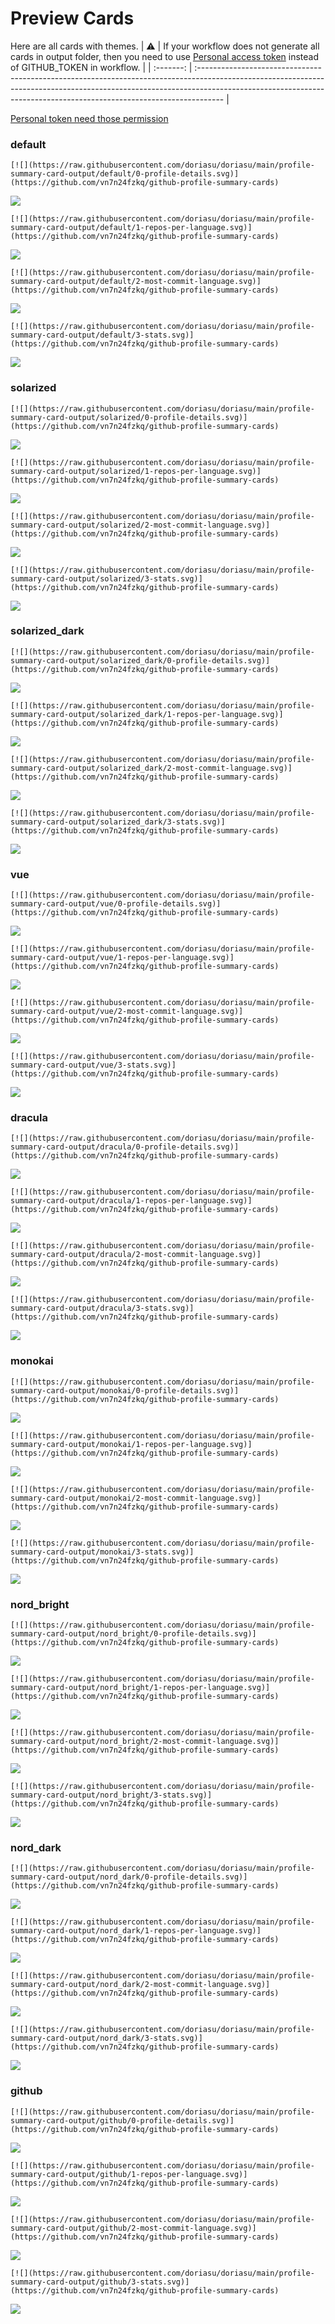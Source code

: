 
# Preview Cards

Here are all cards with themes.
| :warning: | If your workflow does not generate all cards in output folder, then you need to use [Personal access token](https://docs.github.com/en/actions/configuring-and-managing-workflows/creating-and-storing-encrypted-secrets) instead of GITHUB_TOKEN in workflow. |
| :-------: | :------------------------------------------------------------------------------------------------------------------------------------------------------------------------------------------------------------------------------------------------ |

[Personal token need those permission](https://github.com/vn7n24fzkq/github-profile-summary-cards/wiki/Personal-access-token-permissions)


### default


```
[![](https://raw.githubusercontent.com/doriasu/doriasu/main/profile-summary-card-output/default/0-profile-details.svg)](https://github.com/vn7n24fzkq/github-profile-summary-cards)
```
![](https://raw.githubusercontent.com/doriasu/doriasu/main/profile-summary-card-output/default/0-profile-details.svg)


```
[![](https://raw.githubusercontent.com/doriasu/doriasu/main/profile-summary-card-output/default/1-repos-per-language.svg)](https://github.com/vn7n24fzkq/github-profile-summary-cards)
```
![](https://raw.githubusercontent.com/doriasu/doriasu/main/profile-summary-card-output/default/1-repos-per-language.svg)


```
[![](https://raw.githubusercontent.com/doriasu/doriasu/main/profile-summary-card-output/default/2-most-commit-language.svg)](https://github.com/vn7n24fzkq/github-profile-summary-cards)
```
![](https://raw.githubusercontent.com/doriasu/doriasu/main/profile-summary-card-output/default/2-most-commit-language.svg)


```
[![](https://raw.githubusercontent.com/doriasu/doriasu/main/profile-summary-card-output/default/3-stats.svg)](https://github.com/vn7n24fzkq/github-profile-summary-cards)
```
![](https://raw.githubusercontent.com/doriasu/doriasu/main/profile-summary-card-output/default/3-stats.svg)


### solarized


```
[![](https://raw.githubusercontent.com/doriasu/doriasu/main/profile-summary-card-output/solarized/0-profile-details.svg)](https://github.com/vn7n24fzkq/github-profile-summary-cards)
```
![](https://raw.githubusercontent.com/doriasu/doriasu/main/profile-summary-card-output/solarized/0-profile-details.svg)


```
[![](https://raw.githubusercontent.com/doriasu/doriasu/main/profile-summary-card-output/solarized/1-repos-per-language.svg)](https://github.com/vn7n24fzkq/github-profile-summary-cards)
```
![](https://raw.githubusercontent.com/doriasu/doriasu/main/profile-summary-card-output/solarized/1-repos-per-language.svg)


```
[![](https://raw.githubusercontent.com/doriasu/doriasu/main/profile-summary-card-output/solarized/2-most-commit-language.svg)](https://github.com/vn7n24fzkq/github-profile-summary-cards)
```
![](https://raw.githubusercontent.com/doriasu/doriasu/main/profile-summary-card-output/solarized/2-most-commit-language.svg)


```
[![](https://raw.githubusercontent.com/doriasu/doriasu/main/profile-summary-card-output/solarized/3-stats.svg)](https://github.com/vn7n24fzkq/github-profile-summary-cards)
```
![](https://raw.githubusercontent.com/doriasu/doriasu/main/profile-summary-card-output/solarized/3-stats.svg)


### solarized_dark


```
[![](https://raw.githubusercontent.com/doriasu/doriasu/main/profile-summary-card-output/solarized_dark/0-profile-details.svg)](https://github.com/vn7n24fzkq/github-profile-summary-cards)
```
![](https://raw.githubusercontent.com/doriasu/doriasu/main/profile-summary-card-output/solarized_dark/0-profile-details.svg)


```
[![](https://raw.githubusercontent.com/doriasu/doriasu/main/profile-summary-card-output/solarized_dark/1-repos-per-language.svg)](https://github.com/vn7n24fzkq/github-profile-summary-cards)
```
![](https://raw.githubusercontent.com/doriasu/doriasu/main/profile-summary-card-output/solarized_dark/1-repos-per-language.svg)


```
[![](https://raw.githubusercontent.com/doriasu/doriasu/main/profile-summary-card-output/solarized_dark/2-most-commit-language.svg)](https://github.com/vn7n24fzkq/github-profile-summary-cards)
```
![](https://raw.githubusercontent.com/doriasu/doriasu/main/profile-summary-card-output/solarized_dark/2-most-commit-language.svg)


```
[![](https://raw.githubusercontent.com/doriasu/doriasu/main/profile-summary-card-output/solarized_dark/3-stats.svg)](https://github.com/vn7n24fzkq/github-profile-summary-cards)
```
![](https://raw.githubusercontent.com/doriasu/doriasu/main/profile-summary-card-output/solarized_dark/3-stats.svg)


### vue


```
[![](https://raw.githubusercontent.com/doriasu/doriasu/main/profile-summary-card-output/vue/0-profile-details.svg)](https://github.com/vn7n24fzkq/github-profile-summary-cards)
```
![](https://raw.githubusercontent.com/doriasu/doriasu/main/profile-summary-card-output/vue/0-profile-details.svg)


```
[![](https://raw.githubusercontent.com/doriasu/doriasu/main/profile-summary-card-output/vue/1-repos-per-language.svg)](https://github.com/vn7n24fzkq/github-profile-summary-cards)
```
![](https://raw.githubusercontent.com/doriasu/doriasu/main/profile-summary-card-output/vue/1-repos-per-language.svg)


```
[![](https://raw.githubusercontent.com/doriasu/doriasu/main/profile-summary-card-output/vue/2-most-commit-language.svg)](https://github.com/vn7n24fzkq/github-profile-summary-cards)
```
![](https://raw.githubusercontent.com/doriasu/doriasu/main/profile-summary-card-output/vue/2-most-commit-language.svg)


```
[![](https://raw.githubusercontent.com/doriasu/doriasu/main/profile-summary-card-output/vue/3-stats.svg)](https://github.com/vn7n24fzkq/github-profile-summary-cards)
```
![](https://raw.githubusercontent.com/doriasu/doriasu/main/profile-summary-card-output/vue/3-stats.svg)


### dracula


```
[![](https://raw.githubusercontent.com/doriasu/doriasu/main/profile-summary-card-output/dracula/0-profile-details.svg)](https://github.com/vn7n24fzkq/github-profile-summary-cards)
```
![](https://raw.githubusercontent.com/doriasu/doriasu/main/profile-summary-card-output/dracula/0-profile-details.svg)


```
[![](https://raw.githubusercontent.com/doriasu/doriasu/main/profile-summary-card-output/dracula/1-repos-per-language.svg)](https://github.com/vn7n24fzkq/github-profile-summary-cards)
```
![](https://raw.githubusercontent.com/doriasu/doriasu/main/profile-summary-card-output/dracula/1-repos-per-language.svg)


```
[![](https://raw.githubusercontent.com/doriasu/doriasu/main/profile-summary-card-output/dracula/2-most-commit-language.svg)](https://github.com/vn7n24fzkq/github-profile-summary-cards)
```
![](https://raw.githubusercontent.com/doriasu/doriasu/main/profile-summary-card-output/dracula/2-most-commit-language.svg)


```
[![](https://raw.githubusercontent.com/doriasu/doriasu/main/profile-summary-card-output/dracula/3-stats.svg)](https://github.com/vn7n24fzkq/github-profile-summary-cards)
```
![](https://raw.githubusercontent.com/doriasu/doriasu/main/profile-summary-card-output/dracula/3-stats.svg)


### monokai


```
[![](https://raw.githubusercontent.com/doriasu/doriasu/main/profile-summary-card-output/monokai/0-profile-details.svg)](https://github.com/vn7n24fzkq/github-profile-summary-cards)
```
![](https://raw.githubusercontent.com/doriasu/doriasu/main/profile-summary-card-output/monokai/0-profile-details.svg)


```
[![](https://raw.githubusercontent.com/doriasu/doriasu/main/profile-summary-card-output/monokai/1-repos-per-language.svg)](https://github.com/vn7n24fzkq/github-profile-summary-cards)
```
![](https://raw.githubusercontent.com/doriasu/doriasu/main/profile-summary-card-output/monokai/1-repos-per-language.svg)


```
[![](https://raw.githubusercontent.com/doriasu/doriasu/main/profile-summary-card-output/monokai/2-most-commit-language.svg)](https://github.com/vn7n24fzkq/github-profile-summary-cards)
```
![](https://raw.githubusercontent.com/doriasu/doriasu/main/profile-summary-card-output/monokai/2-most-commit-language.svg)


```
[![](https://raw.githubusercontent.com/doriasu/doriasu/main/profile-summary-card-output/monokai/3-stats.svg)](https://github.com/vn7n24fzkq/github-profile-summary-cards)
```
![](https://raw.githubusercontent.com/doriasu/doriasu/main/profile-summary-card-output/monokai/3-stats.svg)


### nord_bright


```
[![](https://raw.githubusercontent.com/doriasu/doriasu/main/profile-summary-card-output/nord_bright/0-profile-details.svg)](https://github.com/vn7n24fzkq/github-profile-summary-cards)
```
![](https://raw.githubusercontent.com/doriasu/doriasu/main/profile-summary-card-output/nord_bright/0-profile-details.svg)


```
[![](https://raw.githubusercontent.com/doriasu/doriasu/main/profile-summary-card-output/nord_bright/1-repos-per-language.svg)](https://github.com/vn7n24fzkq/github-profile-summary-cards)
```
![](https://raw.githubusercontent.com/doriasu/doriasu/main/profile-summary-card-output/nord_bright/1-repos-per-language.svg)


```
[![](https://raw.githubusercontent.com/doriasu/doriasu/main/profile-summary-card-output/nord_bright/2-most-commit-language.svg)](https://github.com/vn7n24fzkq/github-profile-summary-cards)
```
![](https://raw.githubusercontent.com/doriasu/doriasu/main/profile-summary-card-output/nord_bright/2-most-commit-language.svg)


```
[![](https://raw.githubusercontent.com/doriasu/doriasu/main/profile-summary-card-output/nord_bright/3-stats.svg)](https://github.com/vn7n24fzkq/github-profile-summary-cards)
```
![](https://raw.githubusercontent.com/doriasu/doriasu/main/profile-summary-card-output/nord_bright/3-stats.svg)


### nord_dark


```
[![](https://raw.githubusercontent.com/doriasu/doriasu/main/profile-summary-card-output/nord_dark/0-profile-details.svg)](https://github.com/vn7n24fzkq/github-profile-summary-cards)
```
![](https://raw.githubusercontent.com/doriasu/doriasu/main/profile-summary-card-output/nord_dark/0-profile-details.svg)


```
[![](https://raw.githubusercontent.com/doriasu/doriasu/main/profile-summary-card-output/nord_dark/1-repos-per-language.svg)](https://github.com/vn7n24fzkq/github-profile-summary-cards)
```
![](https://raw.githubusercontent.com/doriasu/doriasu/main/profile-summary-card-output/nord_dark/1-repos-per-language.svg)


```
[![](https://raw.githubusercontent.com/doriasu/doriasu/main/profile-summary-card-output/nord_dark/2-most-commit-language.svg)](https://github.com/vn7n24fzkq/github-profile-summary-cards)
```
![](https://raw.githubusercontent.com/doriasu/doriasu/main/profile-summary-card-output/nord_dark/2-most-commit-language.svg)


```
[![](https://raw.githubusercontent.com/doriasu/doriasu/main/profile-summary-card-output/nord_dark/3-stats.svg)](https://github.com/vn7n24fzkq/github-profile-summary-cards)
```
![](https://raw.githubusercontent.com/doriasu/doriasu/main/profile-summary-card-output/nord_dark/3-stats.svg)


### github


```
[![](https://raw.githubusercontent.com/doriasu/doriasu/main/profile-summary-card-output/github/0-profile-details.svg)](https://github.com/vn7n24fzkq/github-profile-summary-cards)
```
![](https://raw.githubusercontent.com/doriasu/doriasu/main/profile-summary-card-output/github/0-profile-details.svg)


```
[![](https://raw.githubusercontent.com/doriasu/doriasu/main/profile-summary-card-output/github/1-repos-per-language.svg)](https://github.com/vn7n24fzkq/github-profile-summary-cards)
```
![](https://raw.githubusercontent.com/doriasu/doriasu/main/profile-summary-card-output/github/1-repos-per-language.svg)


```
[![](https://raw.githubusercontent.com/doriasu/doriasu/main/profile-summary-card-output/github/2-most-commit-language.svg)](https://github.com/vn7n24fzkq/github-profile-summary-cards)
```
![](https://raw.githubusercontent.com/doriasu/doriasu/main/profile-summary-card-output/github/2-most-commit-language.svg)


```
[![](https://raw.githubusercontent.com/doriasu/doriasu/main/profile-summary-card-output/github/3-stats.svg)](https://github.com/vn7n24fzkq/github-profile-summary-cards)
```
![](https://raw.githubusercontent.com/doriasu/doriasu/main/profile-summary-card-output/github/3-stats.svg)

